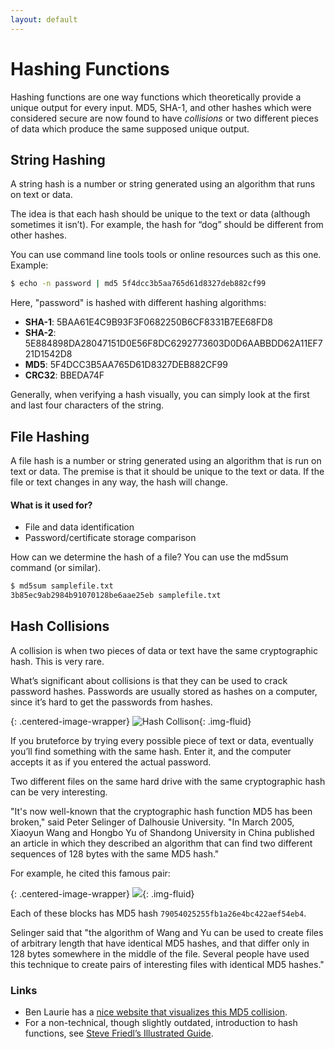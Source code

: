 ```yaml
---
layout: default
---
```


# Hashing Functions

Hashing functions are one way functions which theoretically provide a unique output for every input. MD5, SHA-1, and other hashes which were considered secure are now found to have _collisions_ or two different pieces of data which produce the same supposed unique output.

## String Hashing

A string hash is a number or string generated using an algorithm that runs on text or data.

The idea is that each hash should be unique to the text or data (although sometimes it isn’t). For example, the hash for “dog” should be different from other hashes.

You can use command line tools tools or online resources such as this one. Example:

```bash
$ echo -n password | md5 5f4dcc3b5aa765d61d8327deb882cf99
```
Here, "password" is hashed with different hashing algorithms:
- **SHA-1**: 5BAA61E4C9B93F3F0682250B6CF8331B7EE68FD8
- **SHA-2**: 5E884898DA28047151D0E56F8DC6292773603D0D6AABBDD62A11EF721D1542D8
- **MD5**: 5F4DCC3B5AA765D61D8327DEB882CF99
- **CRC32**: BBEDA74F

Generally, when verifying a hash visually, you can simply look at the first and last four characters of the string.

## File Hashing

A file hash is a number or string generated using an algorithm that is run on text or data. The premise is that it should be unique to the text or data. If the file or text changes in any way, the hash will change.

#### What is it used for?
- File and data identification
- Password/certificate storage comparison

How can we determine the hash of a file? You can use the md5sum command (or similar).

```bash
$ md5sum samplefile.txt
3b85ec9ab2984b91070128be6aae25eb samplefile.txt
```

## Hash Collisions

A collision is when two pieces of data or text have the same cryptographic hash. This is very rare.

What’s significant about collisions is that they can be used to crack password hashes. Passwords are usually stored as hashes on a computer, since it’s hard to get the passwords from hashes.

{: .centered-image-wrapper} 
![Hash Collison](https://ctf101.org/cryptography/images/hashing-collision-1.png){: .img-fluid}


If you bruteforce by trying every possible piece of text or data, eventually you’ll find something with the same hash. Enter it, and the computer accepts it as if you entered the actual password.

Two different files on the same hard drive with the same cryptographic hash can be very interesting.

"It's now well-known that the cryptographic hash function MD5 has been broken," said Peter Selinger of Dalhousie University. "In March 2005, Xiaoyun Wang and Hongbo Yu of Shandong University in China published an article in which they described an algorithm that can find two different sequences of 128 bytes with the same MD5 hash."

For example, he cited this famous pair:

{: .centered-image-wrapper} 
![](https://ctf101.org/cryptography/images/hashing-collision-3.png){: .img-fluid}

Each of these blocks has MD5 hash `79054025255fb1a26e4bc422aef54eb4`.

Selinger said that "the algorithm of Wang and Yu can be used to create files of arbitrary length that have identical MD5 hashes, and that differ only in 128 bytes somewhere in the middle of the file. Several people have used this technique to create pairs of interesting files with identical MD5 hashes."

### Links
- Ben Laurie has a [nice website that visualizes this MD5 collision](https://www.links.org/?p=6).
- For a non-technical, though slightly outdated, introduction to hash functions, see [Steve Friedl’s Illustrated Guide](http://www.unixwiz.net/techtips/iguide-crypto-hashes.html).